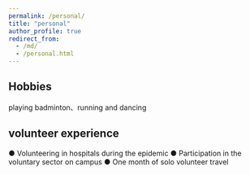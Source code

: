 ```yaml
---
permalink: /personal/
title: "personal"
author_profile: true
redirect_from: 
  - /md/
  - /personal.html
---
```


## Hobbies
playing badminton、running and dancing

## volunteer experience
● Volunteering in hospitals during the epidemic
● Participation in the voluntary sector on campus
● One month of solo volunteer travel


